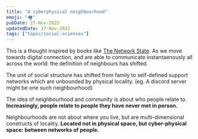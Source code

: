 ```yaml
---
title: "A cyberphysical neighbourhood"
emoji: "🏘"
pubDate: 27-Nov-2022
updatedDate: 27-Nov-2022
tags: ["topic/social-sciences"]
---
```


This is a thought inspired by books like [The Network State](https://thenetworkstate.com/). As we move towards digital connection, and are able to communicate instantaenously all across the world: the definition of neighbours has shifted.

The unit of social structure has shifted from family to self-defined support networks which are unbounded by physical locality. (eg. A discord server might be one such neighbourhood)

The idea of neighbourhood and community is about who people relate to. **Increasingly, people relate to people they have never met in person.**

Neighbourhoods are not about where you live, but are multi-dimensional constructs of locality. **Located not in physical space, but cyber-physical space: between networks of people.**